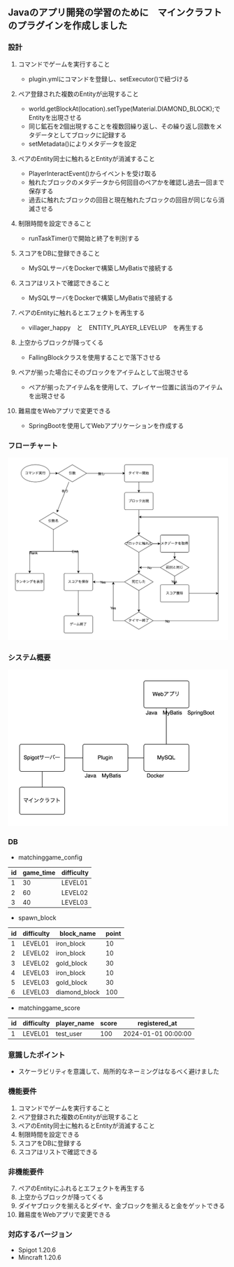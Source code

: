 ## Javaのアプリ開発の学習のために　マインクラフトのプラグインを作成しました

### 設計
1. コマンドでゲームを実行すること
   - plugin.ymlにコマンドを登録し、setExecutor()で紐づける

2. ペア登録された複数のEntityが出現すること
   - world.getBlockAt(location).setType(Material.DIAMOND_BLOCK);でEntityを出現させる
   - 同じ鉱石を2個出現することを複数回繰り返し、その繰り返し回数をメタデータとしてブロックに記録する
   - setMetadata()によりメタデータを設定

3. ペアのEntity同士に触れるとEntityが消滅すること
   - PlayerInteractEvent()からイベントを受け取る
   - 触れたブロックのメタデータから何回目のペアかを確認し過去一回まで保存する
   - 過去に触れたブロックの回目と現在触れたブロックの回目が同じなら消滅させる

4. 制限時間を設定できること
   - runTaskTimer()で開始と終了を判別する

5. スコアをDBに登録できること
   - MySQLサーバをDockerで構築しMyBatisで接続する

6. スコアはリストで確認できること
   - MySQLサーバをDockerで構築しMyBatisで接続する

7. ペアのEntityに触れるとエフェクトを再生する
   - villager_happy　と　ENTITY_PLAYER_LEVELUP　を再生する

8. 上空からブロックが降ってくる
   - FallingBlockクラスを使用することで落下させる

9. ペアが揃った場合にそのブロックをアイテムとして出現させる
   - ペアが揃ったアイテム名を使用して、プレイヤー位置に該当のアイテムを出現させる

10. 難易度をWebアプリで変更できる
    - SpringBootを使用してWebアプリケーションを作成する

### フローチャート
![フローチャート](https://github.com/kitochio/spigot_plugin/blob/images/FlowChart.jpg)

### システム概要
![システム概要](https://github.com/kitochio/spigot_plugin/blob/images/SystemOverview.jpg)

### DB
 - matchinggame_config

| id | game_time | difficulty |
| ---- | ---- | ---- |
| 1 | 30 | LEVEL01 |
| 2 | 60 | LEVEL02 |
| 3 | 40 | LEVEL03 |

 - spawn_block

| id | difficulty | block_name | point |
| --- | --- | --- | --- |
| 1 | LEVEL01 | iron_block | 10 |
| 2 | LEVEL02 | iron_block | 10 |
| 3 | LEVEL02 | gold_block | 30 |
| 4 | LEVEL03 | iron_block | 10 |
| 5 | LEVEL03 | gold_block | 30 |
| 6 | LEVEL03 | diamond_block | 100 |

 - matchinggame_score

| id | difficulty | player_name | score | registered_at |
| --- | --- | --- | --- | --- |
| 1 | LEVEL01 | test_user | 100 | 2024-01-01 00:00:00 |


### 意識したポイント
   - スケーラビリティを意識して、局所的なネーミングはなるべく避けました

### 機能要件
1. コマンドでゲームを実行すること
2. ペア登録された複数のEntityが出現すること
3. ペアのEntity同士に触れるとEntityが消滅すること
4. 制限時間を設定できる
5. スコアをDBに登録する
6. スコアはリストで確認できる

### 非機能要件
7. ペアのEntityにふれるとエフェクトを再生する
8. 上空からブロックが降ってくる
9. ダイヤブロックを揃えるとダイヤ、金ブロックを揃えると金をゲットできる
10. 難易度をWebアプリで変更できる

### 対応するバージョン
- Spigot 1.20.6
- Mincraft 1.20.6
